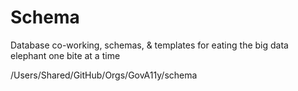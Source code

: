# Schema

Database co-working, schemas, &amp; templates for eating the big data elephant one bite at a time

/Users/Shared/GitHub/Orgs/GovA11y/schema
